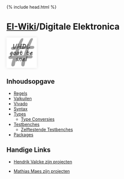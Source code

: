 {% include head.html %}
# [EI-Wiki](..)/Digitale Elektronica
<img src="media/vhdl.png" width="100px" style="box-shadow: 0 0 10px rgba(0,0,0,0.1);"/>

## Inhoudsopgave
* [Regels](Regels)
* [Valkuilen](Valkuilen)
* [Vivado](Vivado)
* [Syntax](Syntax)
* [Types](Types)
    * [Type Conversies](Types#type-conversies)
* [Testbenches](Testbenches)
    * [Zelftestende Testbenches](Testbenches#zelftestende-testbenches-digitale-elektronica-2)
* [Packages](Packages)

## Handige Links
* [Hendrik Valcke zijn projecten](https://github.com/Hendrik-Valcke/1-Digitale-Elektronica)

* [Mathias Maes zijn projecten](https://github.com/WatcherWhale/DigitalElectronics)